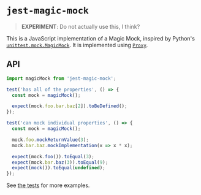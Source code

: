 # `jest-magic-mock`

> **EXPERIMENT**: Do not actually use this, I think?

This is a JavaScript implementation of a Magic Mock, inspired by Python's [`unittest.mock.MagicMock`](https://docs.python.org/3/library/unittest.mock.html#unittest.mock.MagicMock). It is implemented using [`Proxy`](https://mdn.io/proxy).

## API

```js
import magicMock from 'jest-magic-mock';

test('has all of the properties', () => {
  const mock = magicMock();

  expect(mock.foo.bar.baz[2]).toBeDefined();
});

test('can mock individual properties', () => {
  const mock = magicMock();

  mock.foo.mockReturnValue(3);
  mock.bar.baz.mockImplementation(x => x * x);

  expect(mock.foo()).toEqual(3);
  expect(mock.bar.baz(3)).toEqual(9);
  expect(mock()).toEqual(undefined);
});
```

See [the tests](./src/__tests__/index.test.js) for more examples.
